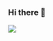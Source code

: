 ### Hi there 👋

<a href="https://github.com/nish33/github-readme-stats"><img align="center" src="https://github-readme-stats.vercel.app/api/top-langs/?username=nish33&theme=github_dark&layout=compact&hide_border=true" /></a>
